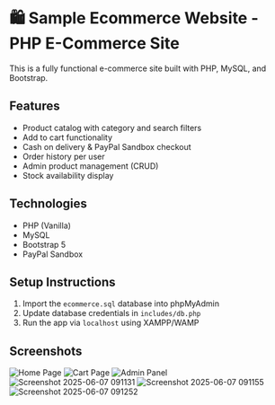 # 🛍️ Sample Ecommerce Website - PHP E-Commerce Site

This is a fully functional e-commerce site built with PHP, MySQL, and Bootstrap.

## Features
- Product catalog with category and search filters
- Add to cart functionality
- Cash on delivery & PayPal Sandbox checkout
- Order history per user
- Admin product management (CRUD)
- Stock availability display

## Technologies
- PHP (Vanilla)
- MySQL
- Bootstrap 5
- PayPal Sandbox

## Setup Instructions
1. Import the `ecommerce.sql` database into phpMyAdmin
2. Update database credentials in `includes/db.php`
3. Run the app via `localhost` using XAMPP/WAMP

## Screenshots
![Home Page](screenshots/home.png)
![Cart Page](screenshots/cart.png)
![Admin Panel](screenshots/admin.png)
![Screenshot 2025-06-07 091131](https://github.com/user-attachments/assets/ae0e32d9-47a6-460b-a758-e954ad3bfb74)
![Screenshot 2025-06-07 091155](https://github.com/user-attachments/assets/3c6db806-4786-4177-a1a1-c99253cef06c)
![Screenshot 2025-06-07 091252](https://github.com/user-attachments/assets/1eaca921-1896-4146-a7de-7e374bc9a53d)


